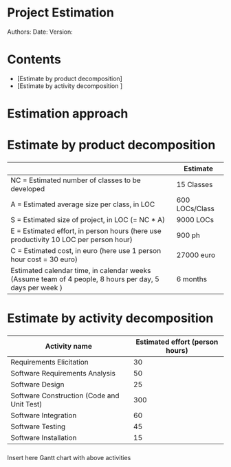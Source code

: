 # Project Estimation  
Authors:
Date:
Version:
# Contents
- [Estimate by product decomposition]
- [Estimate by activity decomposition ]
# Estimation approach

# Estimate by product decomposition
### 
|             | Estimate                        |             
| ----------- | ------------------------------- |  
| NC =  Estimated number of classes to be developed   |          15 Classes             |             
|  A = Estimated average size per class, in LOC       |          600  LOCs/Class                | 
| S = Estimated size of project, in LOC (= NC * A) | 9000 LOCs    |          
| E = Estimated effort, in person hours (here use productivity 10 LOC per person hour)  |        900 ph                             |   
| C = Estimated cost, in euro (here use 1 person hour cost = 30 euro) | 27000 euro| 
| Estimated calendar time, in calendar weeks (Assume team of 4 people, 8 hours per day, 5 days per week ) |        6 months            |               
# Estimate by activity decomposition
### 
|         Activity name    | Estimated effort (person hours)   |             
| ----------- | ------------------------------- | 
| Requirements Elicitation| 30|
| Software Requirements Analysis| 50|
| Software Design| 25|
| Software Construction (Code and Unit Test)| 300|
| Software Integration| 60|
| Software Testing| 45|
|  Software Installation| 15|


###
Insert here Gantt chart with above activities
